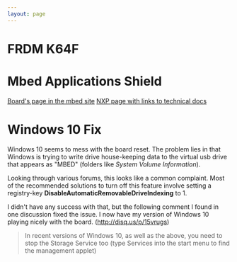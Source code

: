 ```yaml
---
layout: page
---
```


# FRDM K64F

# Mbed Applications Shield
[Board's page in the mbed site](https://developer.mbed.org/platforms/FRDM-K64F/)
[NXP page with links to technical docs](http://www.nxp.com/products/software-and-tools/hardware-development-tools/freedom-development-boards/freedom-development-platform-for-kinetis-k64-k63-and-k24-mcus:FRDM-K64F)
# Windows 10 Fix
Windows 10 seems to mess with the board reset.  The problem lies in that Windows is trying to write drive house-keeping data to the virtual usb drive that appears as "MBED" (folders like _System Volume Information_).

Looking through various forums, this looks like a common complaint.
Most of the recommended solutions to turn off this feature involve setting a registry-key **DisableAutomaticRemovableDriveIndexing** to 1.

I didn't have any success with that, but the following comment I found in one discussion fixed the issue.  I now have my version of Windows 10 playing nicely with the board. (http://disq.us/p/15vrugs)
> In recent versions of Windows 10, as well as the above, you need to stop the Storage Service too (type Services into the start menu to find the management applet)
